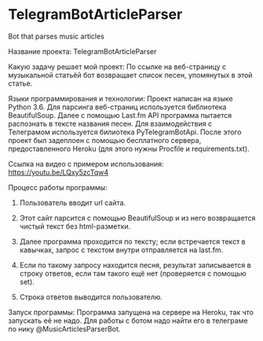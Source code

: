 # TelegramBotArticleParser
Bot that parses music articles

Название проекта: TelegramBotArticleParser

Какую задачу решает мой проект: По ссылке на веб-страницу с музыкальной статьёй бот возвращает список песен, упомянутых в этой статье.

Языки программирования и технологии: Проект написан на языке Python 3.6. Для парсинга веб-страниц используется библиотека BeautifulSoup.
Далее с помощью Last.fm API программа пытается распознать в тексте названия песен. Для взаимодействия с Телеграмом используется билиотека
PyTelegramBotApi. После этого проект был задеплоен с помощью бесплатного сервера, предоставленного Heroku (для этого нужны Procfile и
requirements.txt).

Ссылка на видео с примером использования: https://youtu.be/LQxy5zcTqw4

Процесс работы программы:

1) Пользователь вводит url сайта.

2) Этот сайт парсится с помощью BeautifulSoup и из него возвращается чистый текст без html-разметки.

3) Далее программа проходится по тексту; если встречается текст в кавычках, запрос с текстом внутри отправляется на last.fm.

4) Если по такому запросу находится песня, результат записывается в строку ответов, если там такого ещё нет (проверяется с помощью set).

5) Строка ответов выводится пользователю.

Запуск программы: Программа запущена на сервере на Heroku, так что запускать её не надо. Для работы с ботом надо найти его в телеграме по нику @MusicArticlesParserBot.
